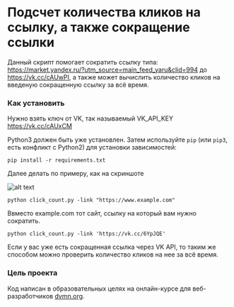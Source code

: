 # Подсчет количества кликов на ссылку, а также сокращение ссылки

Данный скрипт помогает сократить ссылку типа: https://market.yandex.ru/?utm_source=main_feed_yaru&clid=994 до https://vk.cc/cAUwPI, а также может вычислить количество кликов на введеную сокращенную ссылку за всё время.

### Как установить

Нужно взять ключ от VK, так называемый VK_API_KEY  https://vk.cc/cAUxCM

Python3 должен быть уже установлен. 
Затем используйте `pip` (или `pip3`, есть конфликт с Python2) для установки зависимостей:
```
pip install -r requirements.txt
```
Далее делать по примеру, как на скриншоте

![alt text](https://i.postimg.cc/HLc43J6n/1123asd.png)
```
python click_count.py -link "https://www.example.com" 
```
Ввместо example.com тот сайт, ссылку на который вам нужно сократить.
```
python click_count.py -link 'https://vk.cc/6YpJQE'
```
Если у вас уже есть сокращенная ссылка через VK API, то таким же способом можно проверить количество кликов на нее за всё время.
### Цель проекта

Код написан в образовательных целях на онлайн-курсе для веб-разработчиков [dvmn.org](https://dvmn.org/).
